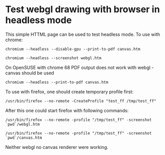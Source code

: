 # Test webgl drawing with browser in headless mode

This simple HTTML page can be used to test headless mode.
To use with chrome:

    chromium --headless --disable-gpu --print-to-pdf canvas.htm
    
    chromium --headless --screenshot webgl.htm

On OpenSUSE with chrome 68 PDF output does not work with webgl - canvas should be used 

    chromium --headless --print-to-pdf canvas.htm 

To use with firefox, one should create temporary profile first:

    /usr/bin/firefox --no-remote -CreateProfile "test_ff /tmp/test_ff"

After this one could start firefox with following commands:

    /usr/bin/firefox --no-remote -profile "/tmp/test_ff" -screenshot `pwd`/webgl.htm 

    /usr/bin/firefox --no-remote -profile "/tmp/test_ff" -screenshot `pwd`/canvas.htm 
    
Neither webgl no canvas renderer were working.     
    